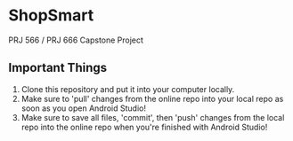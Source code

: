 # ShopSmart

PRJ 566 / PRJ 666 Capstone Project

## Important Things
1. Clone this repository and put it into your computer locally.
2. Make sure to 'pull' changes from the online repo into your local repo as soon as you open Android Studio!
3. Make sure to save all files, 'commit', then 'push' changes from the local repo into the online repo when you're finished with Android Studio!
